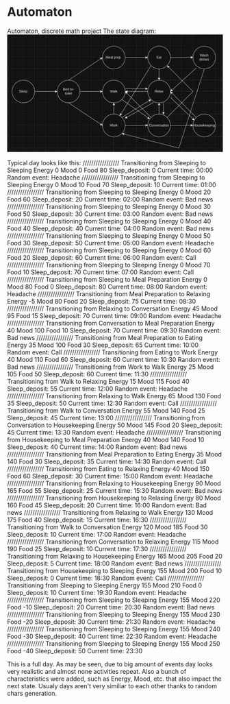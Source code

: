 # Automaton
Automaton, discrete math project
The state diagram:
![image](imgs/image.png)

Typical day looks like this:
/////////////////
Transitioning from Sleeping to Sleeping
Energy 0
Mood 0
Food 80
Sleep_deposit: 0
Current time: 00:00
Random event: Headache
/////////////////
Transitioning from Sleeping to Sleeping
Energy 0
Mood 10
Food 70
Sleep_deposit: 10
Current time: 01:00
/////////////////
Transitioning from Sleeping to Sleeping
Energy 0
Mood 20
Food 60
Sleep_deposit: 20
Current time: 02:00
Random event: Bad news
/////////////////
Transitioning from Sleeping to Sleeping
Energy 0
Mood 30
Food 50
Sleep_deposit: 30
Current time: 03:00
Random event: Bad news
/////////////////
Transitioning from Sleeping to Sleeping
Energy 0
Mood 40
Food 40
Sleep_deposit: 40
Current time: 04:00
Random event: Bad news
/////////////////
Transitioning from Sleeping to Sleeping
Energy 0
Mood 50
Food 30
Sleep_deposit: 50
Current time: 05:00
Random event: Headache
/////////////////
Transitioning from Sleeping to Sleeping
Energy 0
Mood 60
Food 20
Sleep_deposit: 60
Current time: 06:00
Random event: Call
/////////////////
Transitioning from Sleeping to Sleeping
Energy 0
Mood 70
Food 10
Sleep_deposit: 70
Current time: 07:00
Random event: Call
/////////////////
Transitioning from Sleeping to Meal Preparation
Energy 0
Mood 80
Food 0
Sleep_deposit: 80
Current time: 08:00
Random event: Headache
/////////////////
Transitioning from Meal Preparation to Relaxing
Energy -5
Mood 80
Food 20
Sleep_deposit: 75
Current time: 08:30
/////////////////
Transitioning from Relaxing to Conversation
Energy 45
Mood 95
Food 15
Sleep_deposit: 70
Current time: 09:00
Random event: Headache
/////////////////
Transitioning from Conversation to Meal Preparation
Energy 40
Mood 100
Food 10
Sleep_deposit: 70
Current time: 09:30
Random event: Bad news
/////////////////
Transitioning from Meal Preparation to Eating
Energy 35
Mood 100
Food 30
Sleep_deposit: 65
Current time: 10:00
Random event: Call
/////////////////
Transitioning from Eating to Work
Energy 40
Mood 110
Food 60
Sleep_deposit: 60
Current time: 10:30
Random event: Bad news
/////////////////
Transitioning from Work to Walk
Energy 25
Mood 105
Food 50
Sleep_deposit: 60
Current time: 11:30
/////////////////
Transitioning from Walk to Relaxing
Energy 15
Mood 115
Food 40
Sleep_deposit: 55
Current time: 12:00
Random event: Headache
/////////////////
Transitioning from Relaxing to Walk
Energy 65
Mood 130
Food 35
Sleep_deposit: 50
Current time: 12:30
Random event: Call
/////////////////
Transitioning from Walk to Conversation
Energy 55
Mood 140
Food 25
Sleep_deposit: 45
Current time: 13:00
/////////////////
Transitioning from Conversation to Housekeeping
Energy 50
Mood 145
Food 20
Sleep_deposit: 45
Current time: 13:30
Random event: Headache
/////////////////
Transitioning from Housekeeping to Meal Preparation
Energy 40
Mood 140
Food 10
Sleep_deposit: 40
Current time: 14:00
Random event: Bad news
/////////////////
Transitioning from Meal Preparation to Eating
Energy 35
Mood 140
Food 30
Sleep_deposit: 35
Current time: 14:30
Random event: Call
/////////////////
Transitioning from Eating to Relaxing
Energy 40
Mood 150
Food 60
Sleep_deposit: 30
Current time: 15:00
Random event: Headache
/////////////////
Transitioning from Relaxing to Housekeeping
Energy 90
Mood 165
Food 55
Sleep_deposit: 25
Current time: 15:30
Random event: Bad news
/////////////////
Transitioning from Housekeeping to Relaxing
Energy 80
Mood 160
Food 45
Sleep_deposit: 20
Current time: 16:00
Random event: Bad news
/////////////////
Transitioning from Relaxing to Walk
Energy 130
Mood 175
Food 40
Sleep_deposit: 15
Current time: 16:30
/////////////////
Transitioning from Walk to Conversation
Energy 120
Mood 185
Food 30
Sleep_deposit: 10
Current time: 17:00
Random event: Headache
/////////////////
Transitioning from Conversation to Relaxing
Energy 115
Mood 190
Food 25
Sleep_deposit: 10
Current time: 17:30
/////////////////
Transitioning from Relaxing to Housekeeping
Energy 165
Mood 205
Food 20
Sleep_deposit: 5
Current time: 18:00
Random event: Bad news
/////////////////
Transitioning from Housekeeping to Sleeping
Energy 155
Mood 200
Food 10
Sleep_deposit: 0
Current time: 18:30
Random event: Call
/////////////////
Transitioning from Sleeping to Sleeping
Energy 155
Mood 210
Food 0
Sleep_deposit: 10
Current time: 19:30
Random event: Headache
/////////////////
Transitioning from Sleeping to Sleeping
Energy 155
Mood 220
Food -10
Sleep_deposit: 20
Current time: 20:30
Random event: Bad news
/////////////////
Transitioning from Sleeping to Sleeping
Energy 155
Mood 230
Food -20
Sleep_deposit: 30
Current time: 21:30
Random event: Headache
/////////////////
Transitioning from Sleeping to Sleeping
Energy 155
Mood 240
Food -30
Sleep_deposit: 40
Current time: 22:30
Random event: Headache
/////////////////
Transitioning from Sleeping to Sleeping
Energy 155
Mood 250
Food -40
Sleep_deposit: 50
Current time: 23:30

This is a full day. As may be seen, due to big amount of events day looks very realistic and almost none activities repeat.
Also a bunch of characteristics were added, such as Energy, Mood, etc. that also impact the next state.
Usualy days aren't very similiar to each other thanks to random chars generation.